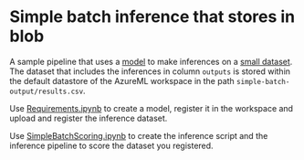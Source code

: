 # Simple batch inference that stores in blob

A sample pipeline that uses a [model](SimpleModel.py) to make inferences on a [small dataset](sampledata.csv). The dataset that includes the inferences in column `outputs` is stored within the default datastore of the AzureML workspace in the path `simple-batch-output/results.csv`. 


Use [Requirements.ipynb](./Requirements.ipynb) to create a model, register it in the workspace and upload and register the inference dataset.

Use [SimpleBatchScoring.ipynb](./SimpleBatchScoring.ipynb) to create the inference script and the inference pipeline to score the dataset you registered.
